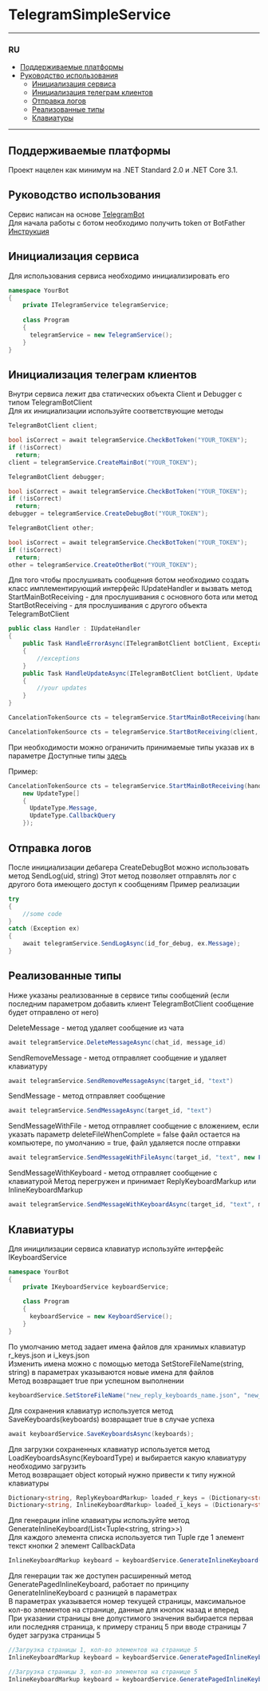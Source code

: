 # TelegramSimpleService

---

### RU
- [Поддерживаемые платформы](#поддерживаемые-платформы)
- [Руководство использования](#руководство-использования)
   - [Инициализация сервиса](#инициализация-сервиса)
   - [Инициализация телеграм клиентов](#инициализация-телеграм-клиентов)
   - [Отправка логов](#отправка-логов)
   - [Реализованные типы](#реализованные-типы)
   - [Клавиатуры](#клавиатуры)

---

## Поддерживаемые платформы
Проект нацелен как минимум на .NET Standard 2.0 и .NET Core 3.1.

## Руководство использования
Сервис написан на основе [TelegramBot](https://github.com/TelegramBots/Telegram.Bot)</br>
Для начала работы с ботом необходимо получить token от BotFather [Инструкция](https://core.telegram.org/bots#6-botfather)</br>

## Инициализация сервиса
Для использования сервиса необходимо инициализировать его

```C#
namespace YourBot
{
    private ITelegramService telegramService;
  
    class Program
    {
      telegramService = new TelegramService();
    }
}
```

## Инициализация телеграм клиентов
Внутри сервиса лежит два статических объекта Client и Debugger с типом TelegramBotClient</br>
Для их инициализации используйте соответствующие методы

```C#
TelegramBotClient client;

bool isCorrect = await telegramService.CheckBotToken("YOUR_TOKEN");
if (!isCorrect)
  return;
client = telegramService.CreateMainBot("YOUR_TOKEN");
```

```C#
TelegramBotClient debugger;

bool isCorrect = await telegramService.CheckBotToken("YOUR_TOKEN");
if (!isCorrect)
  return;
debugger = telegramService.CreateDebugBot("YOUR_TOKEN");
```

```C#
TelegramBotClient other;

bool isCorrect = await telegramService.CheckBotToken("YOUR_TOKEN");
if (!isCorrect)
  return;
other = telegramService.CreateOtherBot("YOUR_TOKEN");
```

Для того чтобы прослушивать сообщения ботом необходимо создать класс имплементирующий интерфейс IUpdateHandler
и вызвать метод StartMainBotReceiving - для прослушивания с основного бота
или метод StartBotReceiving - для прослушивания с другого объекта TelegramBotClient

```C#
public class Handler : IUpdateHandler
{
    public Task HandleErrorAsync(ITelegramBotClient botClient, Exception exception, CancellationToken cancellationToken)
    {
        //exceptions
    }
    public Task HandleUpdateAsync(ITelegramBotClient botClient, Update update, CancellationToken cancellationToken)
    {
        //your updates
    }
}
```
```C#
CancelationTokenSource cts = telegramService.StartMainBotReceiving(handler, new UpdateType[] { });
```
```C#
CancelationTokenSource cts = telegramService.StartBotReceiving(client, handler, new UpdateType[] { });
```
При необходимости можно ограничить принимаемые типы указав их в параметре
Доступные типы [здесь](https://github.com/TelegramBots/Telegram.Bot/blob/master/src/Telegram.Bot/Types/Enums/UpdateType.cs)

Пример:
```C#
CancelationTokenSource cts = telegramService.StartMainBotReceiving(handler,
    new UpdateType[]
    {
      UpdateType.Message,
      UpdateType.CallbackQuery
    });
```

## Отправка логов
После инициализации дебагера CreateDebugBot можно использовать метод SendLog(uid, string)
Этот метод позволяет отправлять лог с другого бота имеющего доступ к сообщениям
Пример реализации

```C#
try
{
    //some code
}
catch (Exception ex)
{
    await telegramService.SendLogAsync(id_for_debug, ex.Message); 
}
```

## Реализованные типы
Ниже указаны реализованные в сервисе типы сообщений (если последним параметром добавить клиент TelegramBotClient сообщение будет отправлено от него)

DeleteMessage - метод удаляет сообщение из чата
```C#
await telegramService.DeleteMessageAsync(chat_id, message_id)
```

SendRemoveMessage - метод отправляет сообщение и удаляет клавиатуру
```C#
await telegramService.SendRemoveMessageAsync(target_id, "text")
```

SendMessage - метод отправляет сообщение
```C#
await telegramService.SendMessageAsync(target_id, "text")
```

SendMessageWithFile - метод отправляет сообщение с вложением, если указать параметр deleteFileWhenComplete = false файл остается на компьютере,
по умолчанию = true, файл удаляется после отправки
```C#
await telegramService.SendMessageWithFileAsync(target_id, "text", new FileStream("example.txt", FileMode.Open))
```

SendMessageWithKeyboard - метод отправляет сообщение с клавиатурой
Метод перегружен и принимает ReplyKeyboardMarkup или InlineKeyboardMarkup
```C#
await telegramService.SendMessageWithKeyboardAsync(target_id, "text", markup)
```

## Клавиатуры
Для иницилизации сервиса клавиатур используйте интерфейс IKeyboardService

```C#
namespace YourBot
{
    private IKeyboardService keyboardService;
  
    class Program
    {
      keyboardService = new KeyboardService();
    }
}
```

По умолчанию метод задает имена файлов для хранимых клавиатур r_keys.json и i_keys.json</br>
Изменить имена можно с помощью метода SetStoreFileName(string, string) в параметрах указываются новые имена для файлов</br>
Метод возвращает true при успешном выполнении

```C#
keyboardService.SetStoreFileName("new_reply_keyboards_name.json", "new_inline_keyboards_name.json")
```

Для сохранения клавиатур используется метод SaveKeyboards(keyboards) возвращает true в случае успеха

```C#
await keyboardService.SaveKeyboardsAsync(keyboards);
```

Для загрузки сохраненных клавиатур используется метод LoadKeyboardsAsync(KeyboardType) и выбирается какую клавиатуру необходимо загрузить</br>
Метод возвращает object который нужно привести к типу нужной клавиатуры

```C#
Dictionary<string, ReplyKeyboardMarkup> loaded_r_keys = (Dictionary<string, ReplyKeyboardMarkup>)await keyboardService.LoadKeyboardsAsync(KeyboardType.Reply);
Dictionary<string, InlineKeyboardMarkup> loaded_i_keys = (Dictionary<string, InlineKeyboardMarkup>)await keyboardService.LoadKeyboardsAsync(KeyboardType.Inline);
```

Для генерации inline клавиатуры используйте метод GenerateInlineKeyboard(List<Tuple<string, string>>) </br>
Для каждого элемента списка используется тип Tuple где 1 элемент текст кнопки 2 элемент CallbackData

```C#
InlineKeyboardMarkup keyboard = keyboardService.GenerateInlineKeyboard(myCollection);
```

Для генерации так же доступен расширенный метод GeneratePagedInlineKeyboard, работает по принципу GenerateInlineKeyboard с разницей в параметрах</br>
В параметрах указывается номер текущей страницы, максимальное кол-во элементов на странице, данные для кнопок назад и вперед</br>
При указании страницы вне допустимого значения выбирается первая или последняя страница, к примеру страниц 5 при вводе страницы 7 будет загрузка страницы 5

```C#
//Загрузка страницы 1, кол-во элементов на странице 5
InlineKeyboardMarkup keyboard = keyboardService.GeneratePagedInlineKeyboard(myCollection, 1, 5, new Tuple<string, string>("Btn1", "Back"), new Tuple<string, string>("Btn2", "Forward"));

//Загрузка страницы 3, кол-во элементов на странице 5
InlineKeyboardMarkup keyboard = keyboardService.GeneratePagedInlineKeyboard(myCollection, 3, 5, new Tuple<string, string>("Btn1", "Back"), new Tuple<string, string>("Btn2", "Forward"));
```

